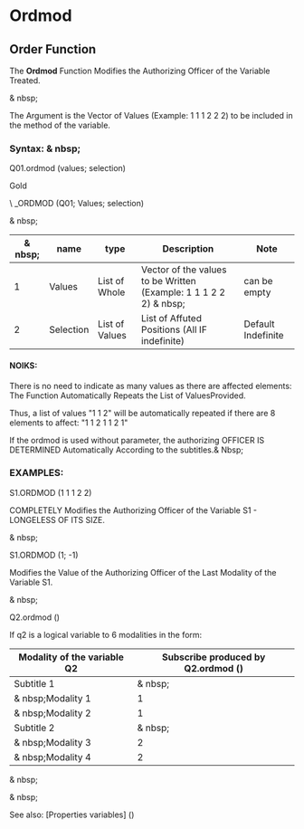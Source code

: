 # Ordmod

## Order Function

The **Ordmod** Function Modifies the Authorizing Officer of the Variable Treated.

& nbsp;

The Argument is the Vector of Values ​​(Example: 1 1 1 2 2 2) to be included in the method of the variable.

### Syntax: & nbsp;

Q01.ordmod (values; selection)

Gold

\ _ORDMOD (Q01; Values; selection)

& nbsp;

| & nbsp; | **name** | **type** | **Description** | **Note** |
| --- | --- | --- | --- | --- |
| &#49; | Values ​​| List of Whole | Vector of the values ​​to be Written (Example: 1 1 1 2 2 2) & nbsp; | can be empty |
| &#50; | Selection | List of Values ​​| List of Affuted Positions (All IF indefinite) | Default Indefinite |

#### NOIKS:

There is no need to indicate as many values ​​as there are affected elements: The Function Automatically Repeats the List of Values ​​Provided.

Thus, a list of values ​​"1 1 2" will be automatically repeated if there are 8 elements to affect: "1 1 2 1 1 2 1"

If the ordmod is used without parameter, the authorizing OFFICER IS DETERMINED Automatically According to the subtitles.& Nbsp;

### EXAMPLES:

S1.ORDMOD (1 1 1 2 2)

COMPLETELY Modifies the Authorizing Officer of the Variable S1 - LONGELESS OF ITS SIZE.

& nbsp;

S1.ORDMOD (1; -1)

Modifies the Value of the Authorizing Officer of the Last Modality of the Variable S1.

& nbsp;

Q2.ordmod ()

If q2 is a logical variable to 6 modalities in the form:

| Modality of the variable Q2 | Subscribe produced by Q2.ordmod () |
| --- | --- |
| Subtitle 1 | & nbsp; |
| & nbsp;Modality 1 | &#49; |
| & nbsp;Modality 2 | &#49; |
| Subtitle 2 | & nbsp; |
| & nbsp;Modality 3 | &#50; |
| & nbsp;Modality 4 | &#50; |

& nbsp;

& nbsp;

See also: [Properties variables] (<modify Proproprietesdesvariable.md>)